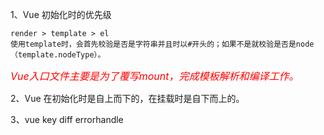 1、Vue 初始化时的优先级

    render > template > el
    使用template时，会首先校验是否是字符串并且时以#开头的；如果不是就校验是否是node（template.nodeType）。

<em style="color: red;font-size: 16px;">
Vue入口文件主要是为了覆写mount，完成模板解析和编译工作。
</em>

2、Vue 在初始化时是自上而下的，在挂载时是自下而上的。

3、vue key diff errorhandle
